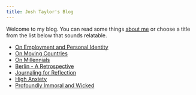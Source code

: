 ```yaml
---
title: Josh Taylor's Blog
---
```


Welcome to my blog. You can read some things [about me](../about.html) or choose
a title from the list below that sounds relatable.

* [On Employment and Personal Identity](/posts/on-employment-and-personal-identity.html)
* [On Moving Countries](/posts/on-moving-countries.html)
* [On Millennials](/posts/on-millennials.html)
* [Berlin - A Retrospective](/posts/berlin-retrospective.html)
* [Journaling for Reflection](/posts/journaling.html)
* [High Anxiety](/posts/high-anxiety.html)
* [Profoundly Immoral and Wicked](/posts/profoundly-immoral-and-wicked.html)
